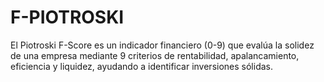 # F-PIOTROSKI
El Piotroski F-Score es un indicador financiero (0-9) que evalúa la solidez de una empresa mediante 9 criterios de rentabilidad, apalancamiento, eficiencia y liquidez, ayudando a identificar inversiones sólidas.
